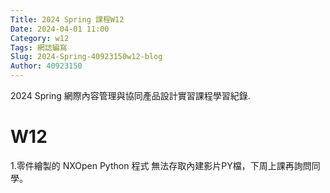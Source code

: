 ```yaml
---
Title: 2024 Spring 課程W12
Date: 2024-04-01 11:00
Category: w12
Tags: 網誌編寫
Slug: 2024-Spring-40923150w12-blog
Author: 40923150
---
```


2024 Spring 網際內容管理與協同產品設計實習課程學習紀錄.

<!-- PELICAN_END_SUMMARY -->

# W12
1.零件繪製的 NXOpen Python 程式
無法存取內建影片PY檔，下周上課再詢問同學。


